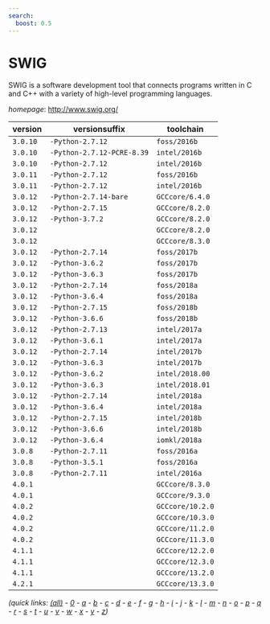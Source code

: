 ```yaml
---
search:
  boost: 0.5
---
```

# SWIG

SWIG is a software development tool that connects programs written in C and C++ with  a variety of high-level programming languages.

*homepage*: <http://www.swig.org/>

version | versionsuffix | toolchain
--------|---------------|----------
``3.0.10`` | ``-Python-2.7.12`` | ``foss/2016b``
``3.0.10`` | ``-Python-2.7.12-PCRE-8.39`` | ``intel/2016b``
``3.0.10`` | ``-Python-2.7.12`` | ``intel/2016b``
``3.0.11`` | ``-Python-2.7.12`` | ``foss/2016b``
``3.0.11`` | ``-Python-2.7.12`` | ``intel/2016b``
``3.0.12`` | ``-Python-2.7.14-bare`` | ``GCCcore/6.4.0``
``3.0.12`` | ``-Python-2.7.15`` | ``GCCcore/8.2.0``
``3.0.12`` | ``-Python-3.7.2`` | ``GCCcore/8.2.0``
``3.0.12`` |  | ``GCCcore/8.2.0``
``3.0.12`` |  | ``GCCcore/8.3.0``
``3.0.12`` | ``-Python-2.7.14`` | ``foss/2017b``
``3.0.12`` | ``-Python-3.6.2`` | ``foss/2017b``
``3.0.12`` | ``-Python-3.6.3`` | ``foss/2017b``
``3.0.12`` | ``-Python-2.7.14`` | ``foss/2018a``
``3.0.12`` | ``-Python-3.6.4`` | ``foss/2018a``
``3.0.12`` | ``-Python-2.7.15`` | ``foss/2018b``
``3.0.12`` | ``-Python-3.6.6`` | ``foss/2018b``
``3.0.12`` | ``-Python-2.7.13`` | ``intel/2017a``
``3.0.12`` | ``-Python-3.6.1`` | ``intel/2017a``
``3.0.12`` | ``-Python-2.7.14`` | ``intel/2017b``
``3.0.12`` | ``-Python-3.6.3`` | ``intel/2017b``
``3.0.12`` | ``-Python-3.6.2`` | ``intel/2018.00``
``3.0.12`` | ``-Python-3.6.3`` | ``intel/2018.01``
``3.0.12`` | ``-Python-2.7.14`` | ``intel/2018a``
``3.0.12`` | ``-Python-3.6.4`` | ``intel/2018a``
``3.0.12`` | ``-Python-2.7.15`` | ``intel/2018b``
``3.0.12`` | ``-Python-3.6.6`` | ``intel/2018b``
``3.0.12`` | ``-Python-3.6.4`` | ``iomkl/2018a``
``3.0.8`` | ``-Python-2.7.11`` | ``foss/2016a``
``3.0.8`` | ``-Python-3.5.1`` | ``foss/2016a``
``3.0.8`` | ``-Python-2.7.11`` | ``intel/2016a``
``4.0.1`` |  | ``GCCcore/8.3.0``
``4.0.1`` |  | ``GCCcore/9.3.0``
``4.0.2`` |  | ``GCCcore/10.2.0``
``4.0.2`` |  | ``GCCcore/10.3.0``
``4.0.2`` |  | ``GCCcore/11.2.0``
``4.0.2`` |  | ``GCCcore/11.3.0``
``4.1.1`` |  | ``GCCcore/12.2.0``
``4.1.1`` |  | ``GCCcore/12.3.0``
``4.1.1`` |  | ``GCCcore/13.2.0``
``4.2.1`` |  | ``GCCcore/13.3.0``


*(quick links: [(all)](../index.md) - [0](../0/index.md) - [a](../a/index.md) - [b](../b/index.md) - [c](../c/index.md) - [d](../d/index.md) - [e](../e/index.md) - [f](../f/index.md) - [g](../g/index.md) - [h](../h/index.md) - [i](../i/index.md) - [j](../j/index.md) - [k](../k/index.md) - [l](../l/index.md) - [m](../m/index.md) - [n](../n/index.md) - [o](../o/index.md) - [p](../p/index.md) - [q](../q/index.md) - [r](../r/index.md) - [s](../s/index.md) - [t](../t/index.md) - [u](../u/index.md) - [v](../v/index.md) - [w](../w/index.md) - [x](../x/index.md) - [y](../y/index.md) - [z](../z/index.md))*

